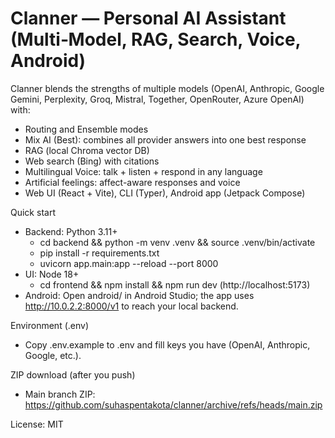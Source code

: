 # Clanner — Personal AI Assistant (Multi‑Model, RAG, Search, Voice, Android)

Clanner blends the strengths of multiple models (OpenAI, Anthropic, Google Gemini, Perplexity, Groq, Mistral, Together, OpenRouter, Azure OpenAI) with:

- Routing and Ensemble modes
- Mix AI (Best): combines all provider answers into one best response
- RAG (local Chroma vector DB)
- Web search (Bing) with citations
- Multilingual Voice: talk + listen + respond in any language
- Artificial feelings: affect-aware responses and voice
- Web UI (React + Vite), CLI (Typer), Android app (Jetpack Compose)

Quick start
- Backend: Python 3.11+
  - cd backend && python -m venv .venv && source .venv/bin/activate
  - pip install -r requirements.txt
  - uvicorn app.main:app --reload --port 8000
- UI: Node 18+
  - cd frontend && npm install && npm run dev (http://localhost:5173)
- Android: Open android/ in Android Studio; the app uses http://10.0.2.2:8000/v1 to reach your local backend.

Environment (.env)
- Copy .env.example to .env and fill keys you have (OpenAI, Anthropic, Google, etc.).

ZIP download (after you push)
- Main branch ZIP: https://github.com/suhaspentakota/clanner/archive/refs/heads/main.zip

License: MIT
